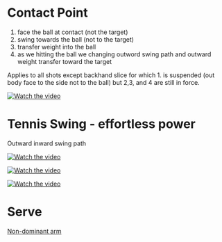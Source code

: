 # Contact Point
1. face the ball at contact (not the target)
1. swing towards the ball (not to the target)
1. transfer weight into the ball
1. as we hitting the ball we changing outword swing path and outward weight transfer toward the target

Applies to all shots except backhand slice for which 1. is suspended (out body face to the side not to the ball) but 2,3, and 4 are still in force.

[![Watch the video](https://i3.ytimg.com/vi/oor0faEKwBo/hqdefault.jpg)](https://youtu.be/oor0faEKwBo?t=656)	

# Tennis Swing - effortless power
Outward inward swing path

[![Watch the video](https://i3.ytimg.com/vi/GeElHXkCG7g/hqdefault.jpg)](https://youtu.be/GeElHXkCG7g?t=744)	


[![Watch the video](https://i3.ytimg.com/vi/oMMIsk5xJDM/hqdefault.jpg)](https://youtu.be/oMMIsk5xJDM?t=744)	

[![Watch the video](https://i3.ytimg.com/vi/pszl9B1PFCY/hqdefault.jpg)](https://youtu.be/pszl9B1PFCY?t=744)	

# Serve
[Non-dominant arm](https://youtu.be/g65JysBvGoE?t=55)
